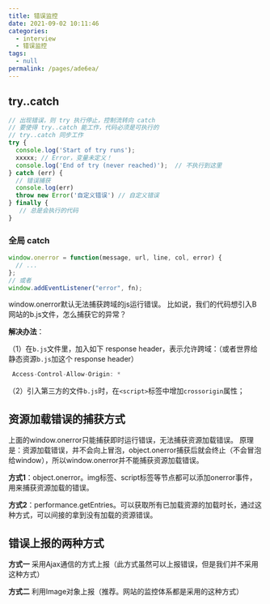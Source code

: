 ```yaml
---
title: 错误监控
date: 2021-09-02 10:11:46
categories: 
  - interview
  - 错误监控
tags: 
  - null
permalink: /pages/ade6ea/
---
```


## try..catch

```javascript
// 出现错误，则 try 执行停止，控制流转向 catch
// 要使得 try..catch 能工作，代码必须是可执行的
// try..catch 同步工作
try {
  console.log('Start of try runs');
  xxxxx; // Error，变量未定义！
  console.log('End of try (never reached)');  // 不执行到这里
} catch (err) {
  // 错误捕获
  console.log(err)
  throw new Error('自定义错误') // 自定义错误
} finally {
   // 总是会执行的代码
}
```

### 全局 catch

```javascript
window.onerror = function(message, url, line, col, error) {
  // ...
};
// 或者
window.addEventListener("error", fn);
```

window.onerror默认无法捕获跨域的js运行错误。
比如说，我们的代码想引入B网站的b.js文件，怎么捕获它的异常？

**解决办法**：

（1）在`b.js`文件里，加入如下 response header，表示允许跨域：（或者世界给静态资源`b.js`加这个 response header）

``` javascript
 Access-Control-Allow-Origin: *
```

（2）引入第三方的文件`b.js`时，在`<script>`标签中增加`crossorigin`属性；

## 资源加载错误的捕获方式

上面的window.onerror只能捕获即时运行错误，无法捕获资源加载错误。
原理是：资源加载错误，并不会向上冒泡，object.onerror捕获后就会终止（不会冒泡给window），所以window.onerror并不能捕获资源加载错误。

**方式1**：object.onerror。img标签、script标签等节点都可以添加onerror事件，用来捕获资源加载的错误。

**方式2**：performance.getEntries。可以获取所有已加载资源的加载时长，通过这种方式，可以间接的拿到没有加载的资源错误。

## 错误上报的两种方式

**方式一** 采用Ajax通信的方式上报（此方式虽然可以上报错误，但是我们并不采用这种方式）

**方式二** 利用Image对象上报（推荐。网站的监控体系都是采用的这种方式）
